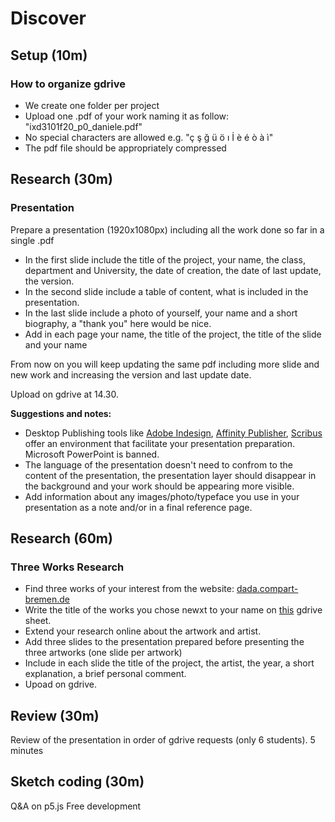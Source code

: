 # Discover
## Setup (10m)
### How to organize gdrive
- We create one folder per project
- Upload one .pdf of your work naming it as follow: "ixd3101f20_p0_daniele.pdf"
- No special characters are allowed e.g. "ç ş ğ ü ö ı İ è é ò à ì"
- The pdf file should be appropriately compressed

## Research (30m)
### Presentation
Prepare a presentation (1920x1080px) including all the work done so far in a single .pdf
- In the first slide include the title of the project, your name, the class, department and University, the date of creation, the date of last update, the version.
- In the second slide include a table of content, what is included in the presentation.
- In the last slide include a photo of yourself, your name and a short biography, a "thank you" here would be nice.
- Add in each page your name, the title of the project, the title of the slide and your name

From now on you will keep updating the same pdf including more slide and new work and increasing the version and last update date.

Upload on gdrive at 14.30.

**Suggestions and notes:**
- Desktop Publishing tools like [Adobe Indesign](https://www.adobe.com/products/indesign.html), [Affinity Publisher](https://affinity.serif.com/en-gb/publisher/), [Scribus](https://www.scribus.net) offer an environment that facilitate your presentation preparation. Microsoft PowerPoint is banned.
- The language of the presentation doesn't need to confrom to the content of the presentation, the presentation layer should disappear in the background and your work should be appearing more visible.
- Add information about any images/photo/typeface you use in your presentation as a note and/or in a final reference page.

## Research (60m)
### Three Works Research
- Find three works of your interest from the website: [dada.compart-bremen.de](http://dada.compart-bremen.de)
- Write the title of the works you chose newxt to your name on [this]() gdrive sheet.
- Extend your research online about the artwork and artist.
- Add three slides to the presentation prepared before presenting the three artworks (one slide per artwork)
- Include in each slide the title of the project, the artist, the year, a short explanation, a brief personal comment.
- Upoad on gdrive.

## Review (30m)
Review of the presentation in order of gdrive requests (only 6 students).
5 minutes


## Sketch coding (30m)
Q&A on p5.js
Free development
